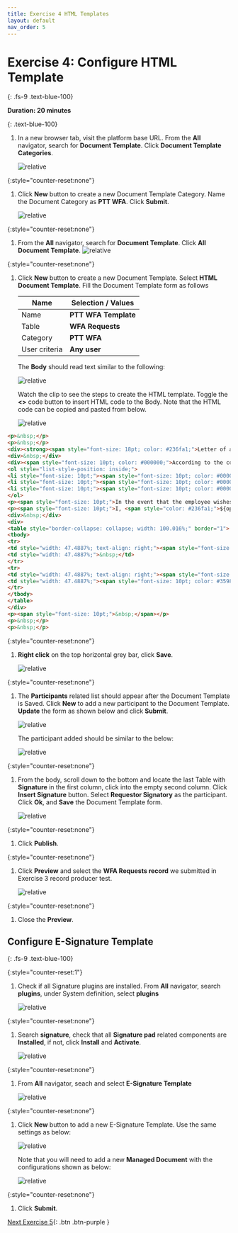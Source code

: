 ```yaml
---
title: Exercise 4 HTML Templates
layout: default
nav_order: 5
---
```


# Exercise 4: Configure HTML Template
{: .fs-9 .text-blue-100}

**Duration: 20 minutes**

{: .text-blue-100}
1.  In a new browser tab, visit the platform base URL.  From the **All** navigator, search for **Document Template**.  Click **Document Template Categories**. 

    ![relative](images/ex4/01.png)

{:style="counter-reset:none"}
1.  Click **New** button to create a new Document Template Category.  Name the Document Category as **PTT WFA**.  Click **Submit**.

    ![relative](images/ex4/02.png)

{:style="counter-reset:none"}
1.  From the **All** navigator, search for **Document Template**.  Click **All Document Template**. 
    ![relative](images/ex4/03.png)

{:style="counter-reset:none"}
1.  Click **New** button to create a new Document Template.  Select **HTML Document Template**.  Fill the Document Template form as follows

    Name | Selection / Values
    -------------- | --------------
    Name | **PTT WFA Template**
    Table | **WFA Requests**
    Category | **PTT WFA** 
    User criteria | **Any user** 
    
    The **Body** should read text similar to the following:

    ![relative](images/ex4/05.png)

    Watch the clip to see the steps to create the HTML template.  Toggle the **<>** code button to insert HTML code to the Body. Note that the HTML code can be copied and pasted from below. 
    
    ![relative](images/ex4/GIF02.gif)

```markdown
<p>&nbsp;</p>
<p>&nbsp;</p>
<div><strong><span style="font-size: 18pt; color: #236fa1;">Letter of agreement to work outside the workplace (Work from Anywhere : WFA)</span></strong></div>
<div>&nbsp;</div>
<div><span style="font-size: 10pt; color: #000000;">According to the company Has specified additional forms of work outside the workplace (WFAT) according to PTT Global Chemical Public Company Limited's regulations regarding Work from Arywhere: WFA ) 2023, the company would like to specify the WFA details for employees who meet the WFA criteria as follows: </span></div>
<ol style="list-style-position: inside;">
<li style="font-size: 10pt;"><span style="font-size: 10pt; color: #000000;">Rule one paragraph</span></li>
<li style="font-size: 10pt;"><span style="font-size: 10pt; color: #000000;">Rule two paragraph</span></li>
<li style="font-size: 10pt;"><span style="font-size: 10pt; color: #000000;">Rule three paragraph</span></li>
</ol>
<p><span style="font-size: 10pt;">In the event that the employee wishes to WFA according to the above details, please verify your information and sign:</span></p>
<p><span style="font-size: 10pt;">I, <span style="color: #236fa1;">${opened_by.name}</span>, of position <span style="color: #236fa1;">${opened_by.department}</span>, section <span style="color: #236fa1;">${opened_by.cost_center}, </span>would like to operate the <span style="color: #3598db;">${request_type} <span style="color: #000000;">between the start date of <span style="color: #236fa1;">${start_date}</span> and end date of <span style="color: #236fa1;">${end_date}</span>.&nbsp; </span></span>I acknowledge and understand the details of the WFA, technicians and I will comply with the WFA company requirements.<br /></span></p>
<div>&nbsp;</div>
<div>
<table style="border-collapse: collapse; width: 100.016%;" border="1">
<tbody>
<tr>
<td style="width: 47.4887%; text-align: right;"><span style="font-size: 10pt;">Signature</span></td>
<td style="width: 47.4887%;">&nbsp;</td>
</tr>
<tr>
<td style="width: 47.4887%; text-align: right;"><span style="font-size: 10pt;">Date</span></td>
<td style="width: 47.4887%;"><span style="font-size: 10pt; color: #3598db;">${Date}&nbsp;</span></td>
</tr>
</tbody>
</table>
</div>
<p><span style="font-size: 10pt;">&nbsp;</span></p>
<p>&nbsp;</p>
<p>&nbsp;</p>
```
    

{:style="counter-reset:none"}
1.  **Right click** on the top horizontal grey bar, click **Save**.

    ![relative](images/ex4/06.png)

{:style="counter-reset:none"}
1.  The **Participants** related list should appear after the Document Template is Saved. Click **New** to add a new participant to the Document Template. **Update** the form as shown below and click **Submit**.

    ![relative](images/ex4/07.png)

    The participant added should be similar to the below:

    ![relative](images/ex4/08.png)

{:style="counter-reset:none"}
1.  From the body, scroll down to the bottom and locate the last Table with **Signature** in the first column, click into the empty second column.  Click **Insert Signature** button.  Select **Requestor Signatory** as the participant.  Click **Ok**, and **Save** the Document Template form. 

    ![relative](images/ex4/GIF03.gif)

{:style="counter-reset:none"}
1.  Click **Publish**.

{:style="counter-reset:none"}
1.  Click **Preview** and select the **WFA Requests record** we submitted in Exercise 3 record producer test.  

    ![relative](images/ex4/09.png)

{:style="counter-reset:none"}
1.  Close the **Preview**.  


## Configure E-Signature Template
{: .fs-9 .text-blue-100}

{:style="counter-reset:1"}
1. Check if all Signature plugins are installed.  From **All** navigator, search **plugins**, under System definition, select **plugins**

     ![relative](images/ex4/10.png)

{:style="counter-reset:none"}
1. Search **signature**, check that all **Signature pad** related components are **Installed**, if not, click **Install** and **Activate**.  

    ![relative](images/ex4/11.png)

{:style="counter-reset:none"}
1. From **All** navigator, seach and select **E-Signature Template**

    ![relative](images/ex4/12.png)

{:style="counter-reset:none"}
1. Click **New** button to add a new E-Signature Template.  Use the same settings as below:

    ![relative](images/ex4/13.png)

    Note that you will need to add a new **Managed Document** with the configurations shown as below:

    ![relative](images/ex4/13a.png)

{:style="counter-reset:none"}
1. Click **Submit**.



[Next Exercise 5](/pages/ex5.html){: .btn .btn-purple }